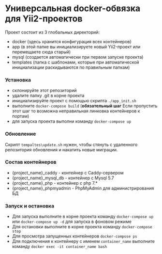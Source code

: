 # Универсальная docker-обвязка для Yii2-проектов

Проект состоит из 3 глобальных директорий:
* docker (здесь хранится конфигурация всех контейнеров)
* app (в этой папке вы инициализируете новый Yii2-проект или перемещаете сюда старый)
* mysql (создается автоматически при первом запуске проекта)
* templates (папка с шаблонами, которые при автоматической инициализации раскидываются по правильным папкам)


### Установка

* склонируйте этот репозиторий
* удалите папку .git в корне проекта
* инициализируйте проект с помощью скрипта `./app_init.sh`
* выполните `docker-compose build` (**обязательный шаг** Если пропустить этот шаг то возможна неправильная линковка контейнеров к портам)
* для запуска проекта выполни команду `docker-compose up`

### Обновление
Скрипт `tempaltes\update.sh` нужен, чтобы стянуть с удаленного репозитория обновления и накатить новые миграции.

### Состав контейнеров
* {project_name}_caddy - контейнер с Caddy-сервером
* {project_name}_mysql_db - контейнер с Mysql 5.7
* {project_name}_php - контейнер с php 7.*
* {project_name}_phpmyadmin - PhpMyAdmin для администрирования БД

### Запуск и остановка
* Для запуска выполните в корне проекта команду `docker-compose up` или `docker-compose up -d` для запуска в фоновом режиме 
* Для остановки выполните в корне проекта команду `docker-compose stop`
* Для просмотра запущенных контейнеров `docker-compose ps`
* Для подключения к контейнеру с именем `container_name` выполните команду `docker exec -it container_name bash`  